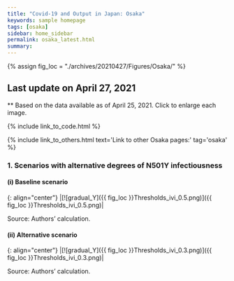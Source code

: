 ```yaml
---
title: "Covid-19 and Output in Japan: Osaka"
keywords: sample homepage
tags: [osaka]
sidebar: home_sidebar
permalink: osaka_latest.html
summary:
---
```


{% assign fig_loc = "./archives/20210427/Figures/Osaka/" %}

## Last update on April 27, 2021
** Based on the data available as of April 25, 2021. Click to enlarge each image.

{% include link_to_code.html %}

{% include link_to_others.html text='Link to other Osaka pages:' tag='osaka' %}



<!-- #### (i) Baseline scenario

{: align="center"}
|[![gradual_Y]({{ fig_loc }}GradualRecovery1.png)]({{ fig_loc }}GradualRecovery1.png)|

Source: Authors’ calculation.

#### (ii) Alternative scenario

{: align="center"}
|[![gradual_Y]({{ fig_loc }}GradualRecovery3.png)]({{ fig_loc }}GradualRecovery3.png)|

Source: Authors’ calculation. -->


<!-- ### 2.

#### (i) Variant scenario (A)

{: align="center"}
|[![gradual_Y]({{ fig_loc }}ThresholdsON41.png)]({{ fig_loc }}ThresholdsON41.png)|

Source: Authors’ calculation. -->

<!-- #### (iii) Variant scenario -->
### 1. Scenarios with alternative degrees of N501Y infectiousness

#### (i) Baseline scenario

{: align="center"}
|[![gradual_Y]({{ fig_loc }}Thresholds_ivi_0.5.png)]({{ fig_loc }}Thresholds_ivi_0.5.png)|

Source: Authors’ calculation.

#### (ii) Alternative scenario

{: align="center"}
|[![gradual_Y]({{ fig_loc }}Thresholds_ivi_0.3.png)]({{ fig_loc }}Thresholds_ivi_0.3.png)|

Source: Authors’ calculation.
